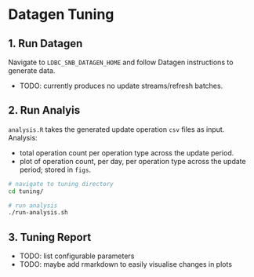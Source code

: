 # Datagen Tuning #

## 1. Run Datagen ##
Navigate to `LDBC_SNB_DATAGEN_HOME` and follow Datagen instructions to generate data. 

+ TODO: currently produces no update streams/refresh batches.

## 2. Run Analyis ## 

`analysis.R` takes the generated update operation `csv` files as input. 
Analysis:
+ total operation count per operation type across the update period. 
+ plot of operation count, per day, per operation type across the update period; stored in `figs`. 

```bash
# navigate to tuning directory
cd tuning/

# run analysis
./run-analysis.sh
```

## 3. Tuning Report ##

+ TODO: list configurable parameters
+ TODO: maybe add rmarkdown to easily visualise changes in plots


